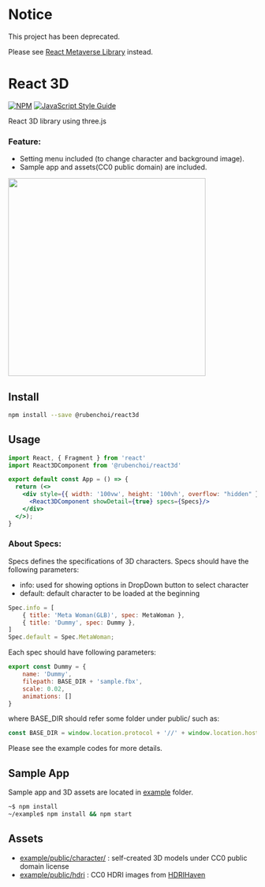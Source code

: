# Notice

This project has been deprecated.

Please see [React Metaverse Library](https://www.npmjs.com/package/react-metaverse) instead. 


# React 3D

[![NPM](https://img.shields.io/npm/v/react3d.svg)](https://www.npmjs.com/package/@rubenchoi/react3d) [![JavaScript Style Guide](https://img.shields.io/badge/code_style-standard-brightgreen.svg)](https://standardjs.com)

React 3D library using three.js

### Feature:
- Setting menu included (to change character and background image).
- Sample app and assets(CC0 public domain) are included.

<img src="https://user-images.githubusercontent.com/49624697/115985163-8311ae80-a5e5-11eb-9a0d-4980026cc72a.png" width="400px">

## Install

```bash
npm install --save @rubenchoi/react3d
```

## Usage

```jsx
import React, { Fragment } from 'react'
import React3DComponent from '@rubenchoi/react3d'

export default const App = () => {
  return (<>
    <div style={{ width: '100vw', height: '100vh', overflow: "hidden" }}>
      <React3DComponent showDetail={true} specs={Specs}/>
    </div>
  </>);
}
```

### About Specs:

Specs defines the specifications of 3D characters. 
Specs should have the following parameters:
- info: used for showing options in DropDown button to select character
- default: default character to be loaded at the beginning

```jsx
Spec.info = [
    { title: 'Meta Woman(GLB)', spec: MetaWoman },
    { title: 'Dummy', spec: Dummy },
]
Spec.default = Spec.MetaWoman;
```

Each spec should have following parameters:

```jsx
export const Dummy = {
    name: 'Dummy',
    filepath: BASE_DIR + 'sample.fbx',
    scale: 0.02,
    animations: []
}
```

where BASE_DIR should refer some folder under public/ such as:
```jsx
const BASE_DIR = window.location.protocol + '//' + window.location.hostname + ':' + window.location.port + '/character/';
```

Please see the example codes for more details.

## Sample App

Sample app and 3D assets are located in [example](/example) folder.

```bash
~$ npm install 
~/example$ npm install && npm start
```

## Assets

- [example/public/character/](/3d) : self-created 3D models under CC0 public domain license
- [example/public/hdri](/example/public/hdri) : CC0 HDRI images from [HDRIHaven](https://hdrihaven.com/)

